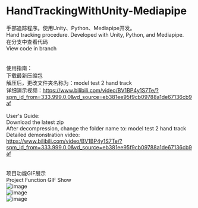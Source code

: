 # HandTrackingWithUnity-Mediapipe
手部追踪程序。使用Unity、Python、Mediapipe开发。 
<br>
Hand tracking procedure. Developed with Unity, Python, and Mediapipe.
<br>
在分支中查看代码
<br>
View code in branch
<br>
<br>
<br>
使用指南：
<br>
下载最新压缩包
<br>
解压后，更改文件夹名称为：model test 2 hand track
<br>
详细演示视频：https://www.bilibili.com/video/BV1BP4y1S7Te/?spm_id_from=333.999.0.0&vd_source=eb381ee95f9cb09788a1de67136cb9af
<br>
<br>
User's Guide:
<br>
Download the latest zip
<br>
After decompression, change the folder name to: model test 2 hand track
<br>
Detailed demonstration video: https://www.bilibili.com/video/BV1BP4y1S7Te/?spm_id_from=333.999.0.0&vd_source=eb381ee95f9cb09788a1de67136cb9af
<br>
<br>
<br>
项目功能GIF展示
<br>
Project Function GIF Show
<br>
![image](https://github.com/xinyang-sun/HandTrackingWithUnity-Mediapipe/blob/master/GIF/1.gif)
<br>
![image](https://github.com/xinyang-sun/HandTrackingWithUnity-Mediapipe/blob/master/GIF/2.gif)
<br>
![image](https://github.com/xinyang-sun/HandTrackingWithUnity-Mediapipe/blob/master/GIF/3.gif)
